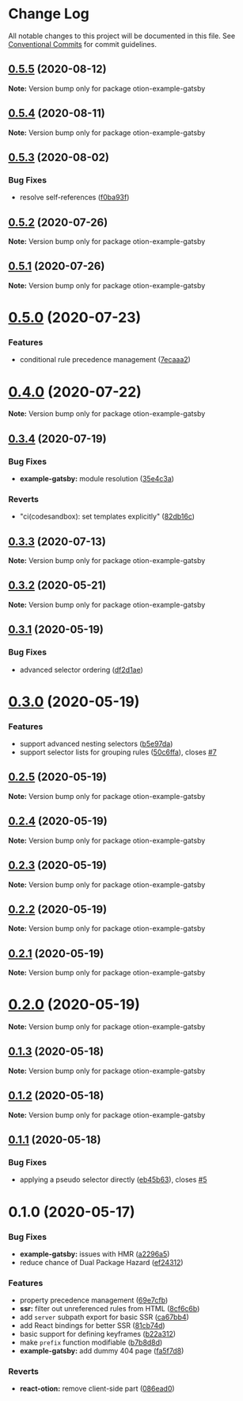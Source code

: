 # Change Log

All notable changes to this project will be documented in this file.
See [Conventional Commits](https://conventionalcommits.org) for commit guidelines.

## [0.5.5](https://github.com/kripod/otion/compare/v0.5.4...v0.5.5) (2020-08-12)

**Note:** Version bump only for package otion-example-gatsby

## [0.5.4](https://github.com/kripod/otion/compare/v0.5.3...v0.5.4) (2020-08-11)

**Note:** Version bump only for package otion-example-gatsby

## [0.5.3](https://github.com/kripod/otion/compare/v0.5.2...v0.5.3) (2020-08-02)

### Bug Fixes

- resolve self-references ([f0ba93f](https://github.com/kripod/otion/commit/f0ba93f3c90aedb735cebcee1466bdb163734e0f))

## [0.5.2](https://github.com/kripod/otion/compare/v0.5.1...v0.5.2) (2020-07-26)

**Note:** Version bump only for package otion-example-gatsby

## [0.5.1](https://github.com/kripod/otion/compare/v0.5.0...v0.5.1) (2020-07-26)

**Note:** Version bump only for package otion-example-gatsby

# [0.5.0](https://github.com/kripod/otion/compare/v0.4.0...v0.5.0) (2020-07-23)

### Features

- conditional rule precedence management ([7ecaaa2](https://github.com/kripod/otion/commit/7ecaaa2fe29834d1397f59566c7b422e3b454614))

# [0.4.0](https://github.com/kripod/otion/compare/v0.3.4...v0.4.0) (2020-07-22)

**Note:** Version bump only for package otion-example-gatsby

## [0.3.4](https://github.com/kripod/otion/compare/v0.3.3...v0.3.4) (2020-07-19)

### Bug Fixes

- **example-gatsby:** module resolution ([35e4c3a](https://github.com/kripod/otion/commit/35e4c3a977db0058ba2c94133cd39566ce0f3593))

### Reverts

- "ci(codesandbox): set templates explicitly" ([82db16c](https://github.com/kripod/otion/commit/82db16ca1d97d742f1a81b17db1bf1bc3c44f1e7))

## [0.3.3](https://github.com/kripod/otion/compare/v0.3.2...v0.3.3) (2020-07-13)

**Note:** Version bump only for package otion-example-gatsby

## [0.3.2](https://github.com/kripod/otion/compare/v0.3.1...v0.3.2) (2020-05-21)

**Note:** Version bump only for package otion-example-gatsby

## [0.3.1](https://github.com/kripod/otion/compare/v0.3.0...v0.3.1) (2020-05-19)

### Bug Fixes

- advanced selector ordering ([df2d1ae](https://github.com/kripod/otion/commit/df2d1aed8ef2b43431edc280372521a0ff552179))

# [0.3.0](https://github.com/kripod/otion/compare/v0.2.5...v0.3.0) (2020-05-19)

### Features

- support advanced nesting selectors ([b5e97da](https://github.com/kripod/otion/commit/b5e97da7af193798c08910b48c488d6a5a18ea4f))
- support selector lists for grouping rules ([50c6ffa](https://github.com/kripod/otion/commit/50c6ffacde6c74d5235528a271ba676552bb9866)), closes [#7](https://github.com/kripod/otion/issues/7)

## [0.2.5](https://github.com/kripod/otion/compare/v0.2.4...v0.2.5) (2020-05-19)

**Note:** Version bump only for package otion-example-gatsby

## [0.2.4](https://github.com/kripod/otion/compare/v0.2.3...v0.2.4) (2020-05-19)

**Note:** Version bump only for package otion-example-gatsby

## [0.2.3](https://github.com/kripod/otion/compare/v0.2.2...v0.2.3) (2020-05-19)

**Note:** Version bump only for package otion-example-gatsby

## [0.2.2](https://github.com/kripod/otion/compare/v0.2.1...v0.2.2) (2020-05-19)

**Note:** Version bump only for package otion-example-gatsby

## [0.2.1](https://github.com/kripod/otion/compare/v0.2.0...v0.2.1) (2020-05-19)

**Note:** Version bump only for package otion-example-gatsby

# [0.2.0](https://github.com/kripod/otion/compare/v0.1.3...v0.2.0) (2020-05-19)

**Note:** Version bump only for package otion-example-gatsby

## [0.1.3](https://github.com/kripod/otion/compare/v0.1.2...v0.1.3) (2020-05-18)

**Note:** Version bump only for package otion-example-gatsby

## [0.1.2](https://github.com/kripod/otion/compare/v0.1.1...v0.1.2) (2020-05-18)

**Note:** Version bump only for package otion-example-gatsby

## [0.1.1](https://github.com/kripod/otion/compare/v0.1.0...v0.1.1) (2020-05-18)

### Bug Fixes

- applying a pseudo selector directly ([eb45b63](https://github.com/kripod/otion/commit/eb45b637edfe7ce7152c308e2b8fbd98e27d8a5d)), closes [#5](https://github.com/kripod/otion/issues/5)

# 0.1.0 (2020-05-17)

### Bug Fixes

- **example-gatsby:** issues with HMR ([a2296a5](https://github.com/kripod/otion/commit/a2296a541588cfdd4c865a6ee628d25c65852180))
- reduce chance of Dual Package Hazard ([ef24312](https://github.com/kripod/otion/commit/ef243124d7b19f93f6c613162b60890502565811))

### Features

- property precedence management ([69e7cfb](https://github.com/kripod/otion/commit/69e7cfb6d431c1b3bee66b433074f4152b22da48))
- **ssr:** filter out unreferenced rules from HTML ([8cf6c6b](https://github.com/kripod/otion/commit/8cf6c6b5e8cbb68899363b028841ec0f75e2f171))
- add `server` subpath export for basic SSR ([ca67bb4](https://github.com/kripod/otion/commit/ca67bb45cfe5762eded005c0ad47fb5f84b2d9a2))
- add React bindings for better SSR ([81cb74d](https://github.com/kripod/otion/commit/81cb74d4b622302e509c514e91420bf305fbcde7))
- basic support for defining keyframes ([b22a312](https://github.com/kripod/otion/commit/b22a31230367daa9a7ba295a204a6603c641c0d4))
- make `prefix` function modifiable ([b7b8d8d](https://github.com/kripod/otion/commit/b7b8d8d5b9156d8b2228e41ab14eed3893bc677d))
- **example-gatsby:** add dummy 404 page ([fa5f7d8](https://github.com/kripod/otion/commit/fa5f7d89abea055abee9297e6b646cf601051e0d))

### Reverts

- **react-otion:** remove client-side part ([086ead0](https://github.com/kripod/otion/commit/086ead054488162e951802d592d4db4cb1a5a1aa))
